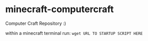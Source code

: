# minecraft-computercraft

Computer Craft Repository :)

within a minecraft terminal run:
`wget URL TO STARTUP SCRIPT HERE`